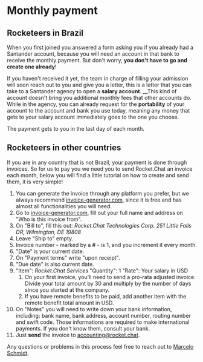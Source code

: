 # Monthly payment

## Rocketeers in Brazil

When you first joined you answered a form asking you if you already had a Santander account, because you will need an account in that bank to receive the monthly payment. But don't worry, **you don't have to go and create one already**!

If you haven't received it yet, the team in charge of filling your admission will soon reach out to you and give you a letter, this is a letter that you can take to a Santander agency to open a **salary account**. \_\_This kind of account doesn't bring you additional monthly fees that other accounts do. While in the agency, you can already request for the **portability** of your account to the account and bank you use today, meaning any money that gets to your salary account immediately goes to the one you choose.

The payment gets to you in the last day of each month.

## Rocketeers in other countries

If you are in any country that is not Brazil, your payment is done through invoices. So for us to pay you we need you to send Rocket.Chat an invoice each month, below you will find a little tutorial on how to create and send them, it is very simple!

1. You can generate the invoice through any platform you prefer, but we always recommend [invoice-generator.com](http://invoice-generator.com/), since it is free and has almost all functionalities you will need.
2. Go to [invoice-generator.com](http://invoice-generator.com/), fill out your full name and address on "Who is this invoice from".
3. On "Bill to", fill this out: _Rocket.Chat Technologies Corp. 251 Little Falls DR, Wilmington, DE 19808_
4. Leave "Ship to" empty.
5. Invoice number - marked by a \# - is 1, and you increment it every month.
6. "Date" is your current date.
7. On "Payment terms" write "upon receipt".
8. "Due date" is also current date.
9. "Item": _Rocket.Chat Services_ "Quantity": 1 "Rate": Your salary in USD
   1. On your first invoice, you'll need to send a pro-rata adjusted invoice. Divide your total amount by 30 and multiply by the number of days since you started at the company.
   2. If you have remote benefits to be paid, add another item with the remote benefit total amount in USD.
10. On "Notes" you will need to write down your bank information, including: bank name, bank address, account number, routing number and swift code. Those informations are required to make international payments. If you don't know them, consult your bank.
11. Just **send** the invoice to accounting@rocket.chat.

Any questions or problems in this process feel free to reach out to [Marcelo Schmidt](mailto:marcelo.schmidt@rocket.chat).

